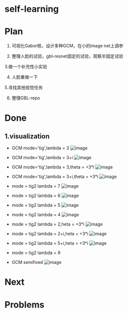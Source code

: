 # self-learning


# Plan
1. 可视化Gabor核，设计多种GCM，在小的image net上调参

2. 整理人脸的试验，gbl-resnet固定的试验，观察半固定试验

3.做一个补充性小实验

4. 人脸重做一下

5.寻找其他视觉任务

6. 整理GBL-repo


# Done
## 1.visualization

- GCM mode='tig',lambda = 3
![image](https://user-images.githubusercontent.com/18660986/50875910-65fd4580-1405-11e9-8956-178b2214057f.png)

- GCM mode='tig',lambda = 3+i
![image](https://user-images.githubusercontent.com/18660986/50945198-98bf4080-14ce-11e9-8ec0-79bbda472a80.png)

- GCM mode='tig',lambda = 3,theta = +3*i
![image](https://user-images.githubusercontent.com/18660986/50948622-1b9bc780-14de-11e9-8102-b9966ffc47c4.png)


- GCM mode='tig',lambda = 3+i,theta = +3*i
![image](https://user-images.githubusercontent.com/18660986/50945689-d6bd6400-14d0-11e9-9b34-81cc3a2328e6.png)

- mode = tig2 lambda = 7
![image](https://user-images.githubusercontent.com/18660986/50944757-a5429980-14cc-11e9-9cb9-0fdc771b93b8.png)

- mode = tig2 lambda = 6
![image](https://user-images.githubusercontent.com/18660986/50944991-a627fb00-14cd-11e9-8069-59dc1b7a1801.png)

- mode = tig2 lambda = 5
![image](https://user-images.githubusercontent.com/18660986/50945052-eedfb400-14cd-11e9-9a5c-b21c977a0c5e.png)

- mode = tig2 lambda = 4
![image](https://user-images.githubusercontent.com/18660986/50945117-323a2280-14ce-11e9-8da3-e0a297d3c5e7.png)


- mode = tig2 lambda = 2,heta = +3*i
![image](https://user-images.githubusercontent.com/18660986/50949114-e55f4780-14df-11e9-9681-35d285c8a7e5.png)


- mode = tig2 lambda = 2+i,heta = +3*i
![image](https://user-images.githubusercontent.com/18660986/50949187-29524c80-14e0-11e9-80dd-4fbd51865dda.png)

- mode = tig2 lambda = 5+i,heta = +3*i
![image](https://user-images.githubusercontent.com/18660986/50949272-7f26f480-14e0-11e9-8f38-ad3a851d74bf.png)

- mode = tig2 lambda = 9


- GCM semifixed
![image](https://user-images.githubusercontent.com/18660986/50875927-8927f500-1405-11e9-96a1-930753356cea.png)


# Next



# Problems
